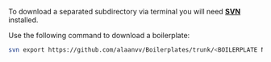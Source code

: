 To download a separated subdirectory via terminal you will need **[SVN](https://sliksvn.com/download/)** installed.

Use the following command to download a boilerplate:

``` bash
svn export https://github.com/alaanvv/Boilerplates/trunk/<BOILERPLATE NAME> --force .
```
